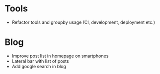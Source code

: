 # Tools
* Refactor tools and groupby usage (CI, development, deployment etc.)

# Blog
* Improve post list in homepage on smartphones
* Lateral bar with list of posts
* Add google search in blog
